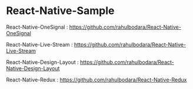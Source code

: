 # React-Native-Sample

React-Native-OneSignal : 
 https://github.com/rahulbodara/React-Native-OneSignal

React-Native-Live-Stream :
 https://github.com/rahulbodara/React-Native-Live-Stream

React-Native-Design-Layout : 
 https://github.com/rahulbodara/React-Native-Design-Layout

React-Native-Redux : 
 https://github.com/rahulbodara/React-Native-Redux
